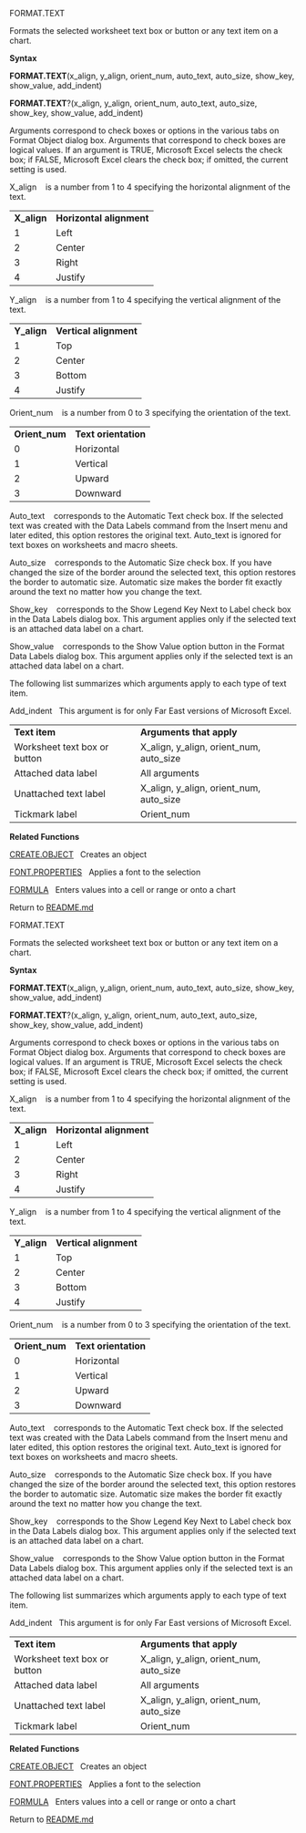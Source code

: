 FORMAT.TEXT

Formats the selected worksheet text box or button or any text item on a
chart.

**Syntax**

**FORMAT.TEXT**(x\_align, y\_align, orient\_num, auto\_text, auto\_size,
show\_key, show\_value, add\_indent)

**FORMAT.TEXT**?(x\_align, y\_align, orient\_num, auto\_text,
auto\_size, show\_key, show\_value, add\_indent)

Arguments correspond to check boxes or options in the various tabs on
Format Object dialog box. Arguments that correspond to check boxes are
logical values. If an argument is TRUE, Microsoft Excel selects the
check box; if FALSE, Microsoft Excel clears the check box; if omitted,
the current setting is used.

X\_align    is a number from 1 to 4 specifying the horizontal alignment
of the text.

|              |                          |
| ------------ | ------------------------ |
| **X\_align** | **Horizontal alignment** |
| 1            | Left                     |
| 2            | Center                   |
| 3            | Right                    |
| 4            | Justify                  |

Y\_align    is a number from 1 to 4 specifying the vertical alignment of
the text.

|              |                        |
| ------------ | ---------------------- |
| **Y\_align** | **Vertical alignment** |
| 1            | Top                    |
| 2            | Center                 |
| 3            | Bottom                 |
| 4            | Justify                |

Orient\_num    is a number from 0 to 3 specifying the orientation of the
text.

|                 |                      |
| --------------- | -------------------- |
| **Orient\_num** | **Text orientation** |
| 0               | Horizontal           |
| 1               | Vertical             |
| 2               | Upward               |
| 3               | Downward             |

Auto\_text    corresponds to the Automatic Text check box. If the
selected text was created with the Data Labels command from the Insert
menu and later edited, this option restores the original text.
Auto\_text is ignored for text boxes on worksheets and macro sheets.

Auto\_size    corresponds to the Automatic Size check box. If you have
changed the size of the border around the selected text, this option
restores the border to automatic size. Automatic size makes the border
fit exactly around the text no matter how you change the text.

Show\_key    corresponds to the Show Legend Key Next to Label check box
in the Data Labels dialog box. This argument applies only if the
selected text is an attached data label on a chart.

Show\_value    corresponds to the Show Value option button in the Format
Data Labels dialog box. This argument applies only if the selected text
is an attached data label on a chart.

The following list summarizes which arguments apply to each type of text
item.

Add\_indent   This argument is for only Far East versions of Microsoft
Excel.

|                              |                                             |
| ---------------------------- | ------------------------------------------- |
| **Text item**                | **Arguments that apply**                    |
| Worksheet text box or button | X\_align, y\_align, orient\_num, auto\_size |
| Attached data label          | All arguments                               |
| Unattached text label        | X\_align, y\_align, orient\_num, auto\_size |
| Tickmark label               | Orient\_num                                 |

**Related Functions**

[CREATE.OBJECT](CREATE.OBJECT.md)   Creates an object

[FONT.PROPERTIES](FONT.PROPERTIES.md)   Applies a font to the selection

[FORMULA](FORMULA.md)   Enters values into a cell or range or onto a chart



Return to [README.md](README.md)

FORMAT.TEXT

Formats the selected worksheet text box or button or any text item on a
chart.

**Syntax**

**FORMAT.TEXT**(x\_align, y\_align, orient\_num, auto\_text, auto\_size,
show\_key, show\_value, add\_indent)

**FORMAT.TEXT**?(x\_align, y\_align, orient\_num, auto\_text,
auto\_size, show\_key, show\_value, add\_indent)

Arguments correspond to check boxes or options in the various tabs on
Format Object dialog box. Arguments that correspond to check boxes are
logical values. If an argument is TRUE, Microsoft Excel selects the
check box; if FALSE, Microsoft Excel clears the check box; if omitted,
the current setting is used.

X\_align    is a number from 1 to 4 specifying the horizontal alignment
of the text.

|              |                          |
| ------------ | ------------------------ |
| **X\_align** | **Horizontal alignment** |
| 1            | Left                     |
| 2            | Center                   |
| 3            | Right                    |
| 4            | Justify                  |

Y\_align    is a number from 1 to 4 specifying the vertical alignment of
the text.

|              |                        |
| ------------ | ---------------------- |
| **Y\_align** | **Vertical alignment** |
| 1            | Top                    |
| 2            | Center                 |
| 3            | Bottom                 |
| 4            | Justify                |

Orient\_num    is a number from 0 to 3 specifying the orientation of the
text.

|                 |                      |
| --------------- | -------------------- |
| **Orient\_num** | **Text orientation** |
| 0               | Horizontal           |
| 1               | Vertical             |
| 2               | Upward               |
| 3               | Downward             |

Auto\_text    corresponds to the Automatic Text check box. If the
selected text was created with the Data Labels command from the Insert
menu and later edited, this option restores the original text.
Auto\_text is ignored for text boxes on worksheets and macro sheets.

Auto\_size    corresponds to the Automatic Size check box. If you have
changed the size of the border around the selected text, this option
restores the border to automatic size. Automatic size makes the border
fit exactly around the text no matter how you change the text.

Show\_key    corresponds to the Show Legend Key Next to Label check box
in the Data Labels dialog box. This argument applies only if the
selected text is an attached data label on a chart.

Show\_value    corresponds to the Show Value option button in the Format
Data Labels dialog box. This argument applies only if the selected text
is an attached data label on a chart.

The following list summarizes which arguments apply to each type of text
item.

Add\_indent   This argument is for only Far East versions of Microsoft
Excel.

|                              |                                             |
| ---------------------------- | ------------------------------------------- |
| **Text item**                | **Arguments that apply**                    |
| Worksheet text box or button | X\_align, y\_align, orient\_num, auto\_size |
| Attached data label          | All arguments                               |
| Unattached text label        | X\_align, y\_align, orient\_num, auto\_size |
| Tickmark label               | Orient\_num                                 |

**Related Functions**

[CREATE.OBJECT](CREATE.OBJECT.md)   Creates an object

[FONT.PROPERTIES](FONT.PROPERTIES.md)   Applies a font to the selection

[FORMULA](FORMULA.md)   Enters values into a cell or range or onto a chart



Return to [README.md](README.md)

